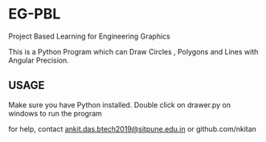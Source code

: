 # EG-PBL
Project Based Learning for Engineering Graphics


This is a Python Program which can Draw Circles , Polygons and Lines with Angular Precision. 

USAGE
-----

Make sure you have Python installed.
Double click on drawer.py on windows to run the program

for help, contact ankit.das.btech2019@sitpune.edu.in or github.com/nkitan
